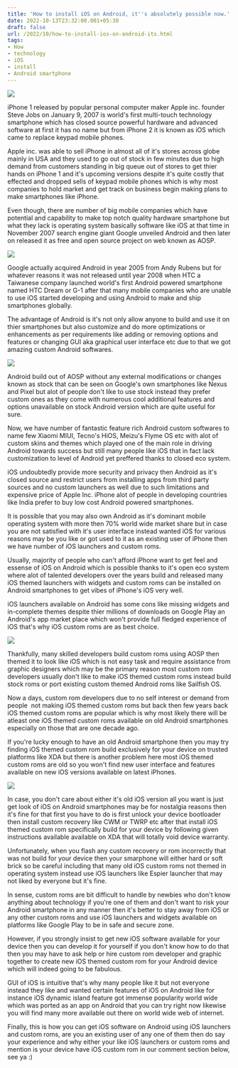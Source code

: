 ```yaml
---
title: 'How to install iOS on Android, it''s absolutely possible now.'
date: 2022-10-13T23:32:00.001+05:30
draft: false
url: /2022/10/how-to-install-ios-on-android-its.html
tags: 
- How
- technology
- iOS
- install
- Android smartphone
---
```


 [![](https://lh3.googleusercontent.com/-JUUJJd4u2iQ/Y0hSoobBz5I/AAAAAAAAOOk/jalSbkJz-zwPCuLr5-tpVRh2avOzK2RwwCNcBGAsYHQ/s1600/1665684116725329-0.png)](https://lh3.googleusercontent.com/-JUUJJd4u2iQ/Y0hSoobBz5I/AAAAAAAAOOk/jalSbkJz-zwPCuLr5-tpVRh2avOzK2RwwCNcBGAsYHQ/s1600/1665684116725329-0.png) 

  

iPhone 1 released by popular personal computer maker Apple inc. founder Steve Jobs on January 9, 2007 is world's first multi-touch technology smartphone which has closed source powerful hardware and advanced software at first it has no name but from iPhone 2 it is known as iOS which came to replace keypad mobile phones.

  

Apple inc. was able to sell iPhone in almost all of it's stores across globe mainly in USA and they used to go out of stock in few minutes due to high demand from customers standing in big queue out of stores to get thier hands on iPhone 1 and it's upcoming versions despite it's quite costly that effected and dropped sells of keypad mobile phones which is why most companies to hold market and get track on business begin making plans to make smartphones like iPhone.

  

Even though, there are number of big mobile companies which have potential and capability to make top notch quality hardware smartphone but what they lack is operating system basically software like iOS at that time in November 2007 search engine giant Google unveiled Android and then later on released it as free and open source project on web known as AOSP.

  

 [![](https://lh3.googleusercontent.com/-azpHQjU1Ako/Y1UHRN1xq1I/AAAAAAAAOXs/5DXqb65JCj4lN9Pqo3H9YWCq7rwIXo7TQCNcBGAsYHQ/s1600/1666516800813998-0.png)](https://lh3.googleusercontent.com/-azpHQjU1Ako/Y1UHRN1xq1I/AAAAAAAAOXs/5DXqb65JCj4lN9Pqo3H9YWCq7rwIXo7TQCNcBGAsYHQ/s1600/1666516800813998-0.png) 

  

  

Google actually acquired Android in year 2005 from Andy Rubens but for whatever reasons it was not released until year 2008 when HTC a Taiwanese company launched world's first Android powered smartphone named HTC Dream or G-1 after that many mobile companies who are unable to use iOS started developing and using Android to make and ship smartphones globally.

  

The advantage of Android is it's not only allow anyone to build and use it on thier smartphones but also customize and do more optimizations or enhancements as per requirements like adding or removing options and features or changing GUI aka graphical user interface etc due to that we got amazing custom Android softwares.

  

 [![](https://lh3.googleusercontent.com/-cWs1WNfmSss/Y1UHP04WaEI/AAAAAAAAOXo/Y3FcdBWO7l41ay_hh2fqEWm_VLzcAvBdwCNcBGAsYHQ/s1600/1666516796758254-1.png)](https://lh3.googleusercontent.com/-cWs1WNfmSss/Y1UHP04WaEI/AAAAAAAAOXo/Y3FcdBWO7l41ay_hh2fqEWm_VLzcAvBdwCNcBGAsYHQ/s1600/1666516796758254-1.png) 

  

  

Android build out of AOSP without any external modifications or changes known as stock that can be seen on Google's own smartphones like Nexus and Pixel but alot of people don't like to use stock instead they prefer custom ones as they come with numerous cool additional features and options unavailable on stock Android version which are quite useful for sure.

  

Now, we have number of fantastic feature rich Android custom softwares to name few Xiaomi MIUI, Tecno's HiOS, Meizu's Flyme OS etc with alot of custom skins and themes which played one of the main role in driving Android towards success but still many people like iOS that in fact lack customization to level of Android yet preffered thanks to closed eco system.

  

iOS undoubtedly provide more security and privacy then Android as it's closed source and restrict users from installing apps from third party sources and no custom launchers as well due to such limitations and expensive price of Apple Inc. iPhone alot of people in developing countries like India prefer to buy low cost Android powered smartphones.

  

It is possible that you may also own Android as it's dominant mobile operating system with more then 70% world wide market share but in case you are not satisfied with it's user interface instead wanted iOS for various reasons may be you like or got used to it as an existing user of iPhone then we have number of iOS launchers and custom roms.

  

Usually, majority of people who can't afford iPhone want to get feel and essense of iOS on Android which is possible thanks to it's open eco system where alot of talented developers over the years build and released many iOS themed launchers with widgets and custom roms can be installed on Android smartphones to get vibes of iPhone's iOS very well.

  

iOS launchers available on Android has some cons like missing widgets and in-complete themes despite thier millions of downloads on Google Play an Android's app market place which won't provide full fledged experience of iOS that's why iOS custom roms are as best choice.

  

 [![](https://lh3.googleusercontent.com/-4Cvtz-9KHrk/Y1UHO7TW0qI/AAAAAAAAOXk/XA3f7Jeu4G03L7uuCKWOH8T2XSM9K033ACNcBGAsYHQ/s1600/1666516792652475-2.png)](https://lh3.googleusercontent.com/-4Cvtz-9KHrk/Y1UHO7TW0qI/AAAAAAAAOXk/XA3f7Jeu4G03L7uuCKWOH8T2XSM9K033ACNcBGAsYHQ/s1600/1666516792652475-2.png) 

  

  

Thankfully, many skilled developers build custom roms using AOSP then themed it to look like iOS which is not easy task and require assistance from graphic designers which may be the primary reason most custom rom developers usually don't like to make iOS themed custom roms instead build stock roms or port existing custom themed Android roms like Sailfish OS.

  

Now a days, custom rom developers due to no self interest or demand from people  not making iOS themed custom roms but back then few years back iOS themed custom roms are popular which is why most likely there will be atleast one iOS themed custom roms available on old Android smartphones especially on those that are one decade ago.

  

If you're lucky enough to have an old Android smartphone then you may try finding iOS themed custom rom build exclusively for your device on trusted platforms like XDA but there is another problem here most iOS themed custom roms are old so you won't find new user interface and features available on new iOS versions available on latest iPhones.

  

 [![](https://lh3.googleusercontent.com/-ETZSh1efs0k/Y1UHNxDA2yI/AAAAAAAAOXg/BmTs3q5bvjQ_ed1b6RoYxVzdUUPwblv4ACNcBGAsYHQ/s1600/1666516786367708-3.png)](https://lh3.googleusercontent.com/-ETZSh1efs0k/Y1UHNxDA2yI/AAAAAAAAOXg/BmTs3q5bvjQ_ed1b6RoYxVzdUUPwblv4ACNcBGAsYHQ/s1600/1666516786367708-3.png) 

  

  

In case, you don't care about either it's old iOS version all you want is just get look of iOS on Android smartphones may be for nostalgia reasons then it's fine for that first you have to do is first unlock your device bootloader then install custom recovery like CWM or TWRP etc after that install iOS themed custom rom specifically build for your device by following given instructions available available on XDA that will totally void device warranty.

  

Unfortunately, when you flash any custom recovery or rom incorrectly that was not build for your device then your smarphone will either hard or soft brick so be careful including that many old iOS custom roms not themed in operating system instead use iOS launchers like Espier launcher that may not liked by everyone but it's fine.

  

In sense, custom roms are bit difficult to handle by newbies who don't know anything about technology if you're one of them and don't want to risk your Android smartphone in any manner then it's better to stay away from iOS or any other custom roms and use iOS launchers and widgets available on platforms like Google Play to be in safe and secure zone.

  

However, if you strongly insist to get new iOS software available for your device then you can develop it for yourself if you don't know how to do that then you may have to ask help or hire custom rom developer and graphic together to create new iOS themed custom rom for your Android device which will indeed going to be fabulous.

  

GUI of iOS is intuitive that's why many people like it but not everyone instead they like and wanted certain features of iOS on Android like for instance iOS dynamic island feature got immense popularity world wide which was ported as an app on Android that you can try right now likewise you will find many more available out there on world wide web of internet.

  

Finally, this is how you can get iOS software on Android using iOS launchers and custom roms, are you an existing user of any one of them then do say your experience and why either your like iOS launchers or custom roms and mention is your device have iOS custom rom in our comment section below, see ya :)